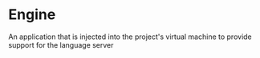 # Engine

An application that is injected into the project's virtual machine to provide support for the language server
